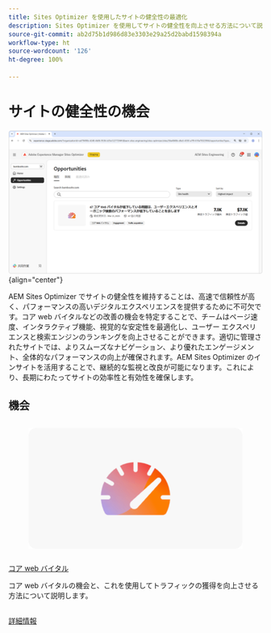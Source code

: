 ```yaml
---
title: Sites Optimizer を使用したサイトの健全性の最適化
description: Sites Optimizer を使用してサイトの健全性を向上させる方法について説明します。
source-git-commit: ab2d75b1d986d83e3303e29a25d2babd1598394a
workflow-type: ht
source-wordcount: '126'
ht-degree: 100%

---
```



# サイトの健全性の機会

![サイトの健全性の機会](./assets/site-health/hero.png){align="center"}

AEM Sites Optimizer でサイトの健全性を維持することは、高速で信頼性が高く、パフォーマンスの高いデジタルエクスペリエンスを提供するために不可欠です。コア web バイタルなどの改善の機会を特定することで、チームはページ速度、インタラクティブ機能、視覚的な安定性を最適化し、ユーザー エクスペリエンスと検索エンジンのランキングを向上させることができます。適切に管理されたサイトでは、よりスムーズなナビゲーション、より優れたエンゲージメント、全体的なパフォーマンスの向上が確保されます。AEM Sites Optimizer のインサイトを活用することで、継続的な監視と改良が可能になります。これにより、長期にわたってサイトの効率性と有効性を確保します。

## 機会

<!-- CARDS

* ../documentation/opportunities/core-web-vitals.md
  {title=Core web vitals}
  {image=../assets/common/card-performance.png}

-->
<!-- START CARDS HTML - DO NOT MODIFY BY HAND -->
<div class="columns">
    <div class="column is-half-tablet is-half-desktop is-one-third-widescreen" aria-label="Core web vitals">
        <div class="card" style="height: 100%; display: flex; flex-direction: column; height: 100%;">
            <div class="card-image">
                <figure class="image x-is-16by9">
                    <a href="../documentation/opportunities/core-web-vitals.md" title="コア web バイタル" target="_blank" rel="referrer">
                        <img class="is-bordered-r-small" src="../assets/common/card-performance.png" alt="コア web バイタル"
                             style="width: 100%; aspect-ratio: 16 / 9; object-fit: cover; overflow: hidden; display: block; margin: auto;">
                    </a>
                </figure>
            </div>
            <div class="card-content is-padded-small" style="display: flex; flex-direction: column; flex-grow: 1; justify-content: space-between;">
                <div class="top-card-content">
                    <p class="headline is-size-6 has-text-weight-bold">
                        <a href="../documentation/opportunities/core-web-vitals.md" target="_blank" rel="referrer" title="コア web バイタル">コア web バイタル</a>
                    </p>
                    <p class="is-size-6">コア web バイタルの機会と、これを使用してトラフィックの獲得を向上させる方法について説明します。</p>
                </div>
                <a href="../documentation/opportunities/core-web-vitals.md" target="_blank" rel="referrer" class="spectrum-Button spectrum-Button--outline spectrum-Button--primary spectrum-Button--sizeM" style="align-self: flex-start; margin-top: 1rem;">
                    <span class="spectrum-Button-label has-no-wrap has-text-weight-bold">詳細情報</span>
                </a>
            </div>
        </div>
    </div>
</div>
<!-- END CARDS HTML - DO NOT MODIFY BY HAND -->

